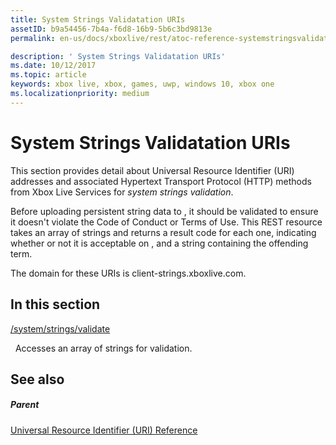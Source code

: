 ```yaml
---
title: System Strings Validatation URIs
assetID: b9a54456-7b4a-f6d8-16b9-5b6c3bd9813e
permalink: en-us/docs/xboxlive/rest/atoc-reference-systemstringsvalidate.html

description: ' System Strings Validatation URIs'
ms.date: 10/12/2017
ms.topic: article
keywords: xbox live, xbox, games, uwp, windows 10, xbox one
ms.localizationpriority: medium
---
```

# System Strings Validatation URIs
 
This section provides detail about Universal Resource Identifier (URI) addresses and associated Hypertext Transport Protocol (HTTP) methods from Xbox Live Services for *system strings validation*.
 
Before uploading persistent string data to , it should be validated to ensure it doesn't violate the Code of Conduct or Terms of Use. This REST resource takes an array of strings and returns a result code for each one, indicating whether or not it is acceptable on , and a string containing the offending term.
 
The domain for these URIs is client-strings.xboxlive.com.
 
<a id="ID4EQB"></a>

 
## In this section

[/system/strings/validate](uri-systemstringsvalidate.md)

&nbsp;&nbsp;Accesses an array of strings for validation.
 
<a id="ID4EWB"></a>

 
## See also
 
<a id="ID4EYB"></a>

 
##### Parent 

[Universal Resource Identifier (URI) Reference](../atoc-xboxlivews-reference-uris.md)

   